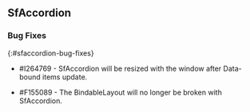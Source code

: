 ## SfAccordion

### Bug Fixes
{:#sfaccordion-bug-fixes}

* #I264769 - SfAccordion will be resized with the window after Data-bound items update.

* #F155089 - The BindableLayout will no longer be broken with SfAccordion.